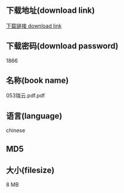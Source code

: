 ## 下载地址(download link)
[下载链接 download link](https://voluble-croquembouche-d321dc.netlify.app/?s=053%E7%91%9E%E4%BA%91.pdf)

## 下载密码(download password)
1866

## 名称(book name)
053瑞云.pdf.pdf

## 语言(language)
chinese

## MD5


## 大小(filesize)
8 MB

